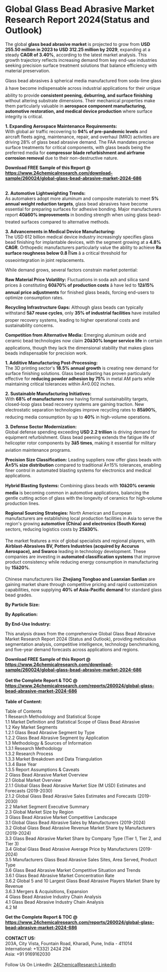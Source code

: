 <h1>Global Glass Bead Abrasive Market Research Report 2024(Status and Outlook)</h1><p>The global <strong>glass bead abrasive market</strong> is projected to grow from <strong>USD 255.50 million in 2023 to USD 312.25 million by 2029</strong>, expanding at a steady <strong>CAGR of 3.40%</strong>, according to the latest market analysis. This growth trajectory reflects increasing demand from key end-use industries seeking precision surface treatment solutions that balance efficiency with material preservation.</p><p>Glass bead abrasives â spherical media manufactured from soda-lime glass â have become indispensable across industrial applications for their unique ability to provide <strong>consistent peening, deburring, and surface finishing</strong> without altering substrate dimensions. Their mechanical properties make them particularly valuable in <strong>aerospace component manufacturing, automotive restoration, and medical device production</strong> where surface integrity is critical.</p><p><strong>1. Expanding Aerospace Maintenance Requirements:</strong><br>
With global air traffic recovering to <strong>94% of pre-pandemic levels</strong> and aircraft fleets aging, maintenance, repair, and overhaul (MRO) activities are driving 28% of glass bead abrasive demand. The FAA mandates precise surface treatments for critical components, with glass beads being the preferred media for <strong>compressor blade refurbishment and airframe corrosion removal</strong> due to their non-destructive nature.</p><div><b>Download FREE Sample of this Report @ 
            <a href="https://www.24chemicalresearch.com/download-sample/260024/global-glass-bead-abrasive-market-2024-686">
            https://www.24chemicalresearch.com/download-sample/260024/global-glass-bead-abrasive-market-2024-686</a></b></div><br><p><strong>2. Automotive Lightweighting Trends:</strong><br>
As automakers adopt more aluminum and composite materials to meet <strong>5% annual weight reduction targets</strong>, glass bead abrasives have become essential for preparing surfaces for adhesive bonding. Major manufacturers report <strong>40â60% improvements</strong> in bonding strength when using glass bead-treated surfaces compared to alternative methods.</p><p><strong>3. Advancements in Medical Device Manufacturing:</strong><br>
The USD 612 billion medical device industry increasingly specifies glass bead finishing for implantable devices, with the segment growing at a <strong>4.8% CAGR</strong>. Orthopedic manufacturers particularly value the ability to achieve <strong>Ra surface roughness below 0.8 Î¼m</strong> â a critical threshold for osseointegration in joint replacements.</p><p>While demand grows, several factors constrain market potential:</p><p><strong>Raw Material Price Volatility:</strong> Fluctuations in soda ash and silica sand prices â constituting <strong>60â70% of production costs</strong> â have led to <strong>12â15% annual price adjustments</strong> for finished glass beads, forcing end-users to optimize consumption rates.</p><p><strong>Recycling Infrastructure Gaps:</strong> Although glass beads can typically withstand <strong>5â7 reuse cycles</strong>, only <strong>35% of industrial facilities</strong> have installed proper recovery systems, leading to higher operational costs and sustainability concerns.</p><p><strong>Competition from Alternative Media:</strong> Emerging aluminum oxide and ceramic bead technologies now claim <strong>20â30% longer service life</strong> in certain applications, though they lack the dimensional stability that makes glass beads indispensable for precision work.</p><p><strong>1. Additive Manufacturing Post-Processing:</strong><br>
The 3D printing sector's <strong>18.5% annual growth</strong> is creating new demand for surface finishing solutions. Glass bead blasting has proven particularly effective for <strong>reducing powder adhesion by 75%</strong> in metal AM parts while maintaining critical tolerances within Â±0.002 inches.</p><p><strong>2. Sustainable Manufacturing Initiatives:</strong><br>
With <strong>68% of manufacturers</strong> now having formal sustainability targets, closed-loop glass bead recovery systems are gaining traction. New electrostatic separation technologies improve recycling rates to <strong>85â90%</strong>, reducing media consumption by up to <strong>40%</strong> in high-volume operations.</p><p><strong>3. Defense Sector Modernization:</strong><br>
Global defense spending exceeding <strong>USD 2.2 trillion</strong> is driving demand for equipment refurbishment. Glass bead peening extends the fatigue life of helicopter rotor components by <strong>3â5 times</strong>, making it essential for military aviation maintenance programs.</p><p><strong>Precision Size Classification:</strong> Leading suppliers now offer glass beads with <strong>Â±5% size distribution</strong> compared to traditional Â±15% tolerances, enabling finer control in automated blasting systems for electronics and medical applications.</p><p><strong>Hybrid Blasting Systems:</strong> Combining glass beads with <strong>10â20% ceramic media</strong> is becoming common in automotive applications, balancing the gentle cutting action of glass with the longevity of ceramics for high-volume production lines.</p><p><strong>Regional Sourcing Strategies:</strong> North American and European manufacturers are establishing local production facilities in Asia to serve the region's growing <strong>automotive (China) and electronics (South Korea)</strong> sectors, reducing logistics costs by <strong>25â30%</strong>.</p><p>The market features a mix of global specialists and regional players, with <strong>Airblast-Abrasives BV, Potters Industries (acquired by Accurus Aerospace), and Swarco</strong> leading in technology development. These companies are investing in <strong>automated classification systems</strong> that improve product consistency while reducing energy consumption in manufacturing by <strong>15â20%</strong>.</p><p>Chinese manufacturers like <strong>Zhejiang Tongbao and Luanxian Sanlian</strong> are gaining market share through competitive pricing and rapid customization capabilities, now supplying <strong>40% of Asia-Pacific demand</strong> for standard glass bead grades.</p><p><strong>By Particle Size:</strong></p><p><strong>By Application:</strong></p><p><strong>By End-Use Industry:</strong></p><p>This analysis draws from the comprehensive Global Glass Bead Abrasive Market Research Report 2024 (Status and Outlook), providing meticulous segmentation analysis, competitive intelligence, technology benchmarking, and five-year demand forecasts across applications and regions.</p><div><b>Download FREE Sample of this Report @ 
            <a href="https://www.24chemicalresearch.com/download-sample/260024/global-glass-bead-abrasive-market-2024-686">
            https://www.24chemicalresearch.com/download-sample/260024/global-glass-bead-abrasive-market-2024-686</a></b></div><br><div><b>Get the Complete Report & TOC @ 
            <a href="https://www.24chemicalresearch.com/reports/260024/global-glass-bead-abrasive-market-2024-686">
            https://www.24chemicalresearch.com/reports/260024/global-glass-bead-abrasive-market-2024-686</a></b></div><br>
            <b>Table of Content:</b><p>Table of Contents<br />
1 Research Methodology and Statistical Scope<br />
1.1 Market Definition and Statistical Scope of Glass Bead Abrasive<br />
1.2 Key Market Segments<br />
1.2.1 Glass Bead Abrasive Segment by Type<br />
1.2.2 Glass Bead Abrasive Segment by Application<br />
1.3 Methodology & Sources of Information<br />
1.3.1 Research Methodology<br />
1.3.2 Research Process<br />
1.3.3 Market Breakdown and Data Triangulation<br />
1.3.4 Base Year<br />
1.3.5 Report Assumptions & Caveats<br />
2 Glass Bead Abrasive Market Overview<br />
2.1 Global Market Overview<br />
2.1.1 Global Glass Bead Abrasive Market Size (M USD) Estimates and Forecasts (2019-2030)<br />
2.1.2 Global Glass Bead Abrasive Sales Estimates and Forecasts (2019-2030)<br />
2.2 Market Segment Executive Summary<br />
2.3 Global Market Size by Region<br />
3 Glass Bead Abrasive Market Competitive Landscape<br />
3.1 Global Glass Bead Abrasive Sales by Manufacturers (2019-2024)<br />
3.2 Global Glass Bead Abrasive Revenue Market Share by Manufacturers (2019-2024)<br />
3.3 Glass Bead Abrasive Market Share by Company Type (Tier 1, Tier 2, and Tier 3)<br />
3.4 Global Glass Bead Abrasive Average Price by Manufacturers (2019-2024)<br />
3.5 Manufacturers Glass Bead Abrasive Sales Sites, Area Served, Product Type<br />
3.6 Glass Bead Abrasive Market Competitive Situation and Trends<br />
3.6.1 Glass Bead Abrasive Market Concentration Rate<br />
3.6.2 Global 5 and 10 Largest Glass Bead Abrasive Players Market Share by Revenue<br />
3.6.3 Mergers & Acquisitions, Expansion<br />
4 Glass Bead Abrasive Industry Chain Analysis<br />
4.1 Glass Bead Abrasive Industry Chain Analysis<br />
4.2 M</p><div><b>Get the Complete Report & TOC @ 
            <a href="https://www.24chemicalresearch.com/reports/260024/global-glass-bead-abrasive-market-2024-686">
            https://www.24chemicalresearch.com/reports/260024/global-glass-bead-abrasive-market-2024-686</a></b></div><br><b>CONTACT US:</b><br>
            203A, City Vista, Fountain Road, Kharadi, Pune, India - 411014<br>
            International: +1(332) 2424 294<br>
            Asia: +91 9169162030 <br><br>
            Follow Us On LinkedIn: <a href="https://www.linkedin.com/company/24chemicalresearch/">24ChemicalResearch LinkedIn</a>